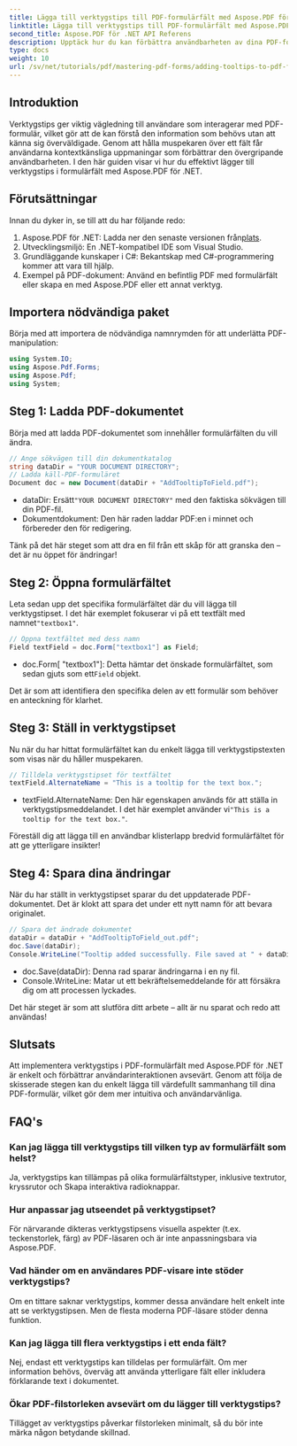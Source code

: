 ```yaml
---
title: Lägga till verktygstips till PDF-formulärfält med Aspose.PDF för .NET
linktitle: Lägga till verktygstips till PDF-formulärfält med Aspose.PDF för .NET
second_title: Aspose.PDF för .NET API Referens
description: Upptäck hur du kan förbättra användbarheten av dina PDF-formulär genom att lägga till informativa verktygstips till formulärfält med Aspose.PDF för .NET. Denna steg-för-steg guide leder dig genom processen.
type: docs
weight: 10
url: /sv/net/tutorials/pdf/mastering-pdf-forms/adding-tooltips-to-pdf-form-fields/
---
```

## Introduktion

Verktygstips ger viktig vägledning till användare som interagerar med PDF-formulär, vilket gör att de kan förstå den information som behövs utan att känna sig överväldigade. Genom att hålla muspekaren över ett fält får användarna kontextkänsliga uppmaningar som förbättrar den övergripande användbarheten. I den här guiden visar vi hur du effektivt lägger till verktygstips i formulärfält med Aspose.PDF för .NET.

## Förutsättningar

Innan du dyker in, se till att du har följande redo:

1.  Aspose.PDF för .NET: Ladda ner den senaste versionen från[plats](https://releases.aspose.com/pdf/net/).
2. Utvecklingsmiljö: En .NET-kompatibel IDE som Visual Studio.
3. Grundläggande kunskaper i C#: Bekantskap med C#-programmering kommer att vara till hjälp.
4. Exempel på PDF-dokument: Använd en befintlig PDF med formulärfält eller skapa en med Aspose.PDF eller ett annat verktyg.

## Importera nödvändiga paket

Börja med att importera de nödvändiga namnrymden för att underlätta PDF-manipulation:

```csharp
using System.IO;
using Aspose.Pdf.Forms;
using Aspose.Pdf;
using System;
```

## Steg 1: Ladda PDF-dokumentet

Börja med att ladda PDF-dokumentet som innehåller formulärfälten du vill ändra.

```csharp
// Ange sökvägen till din dokumentkatalog
string dataDir = "YOUR DOCUMENT DIRECTORY";
// Ladda käll-PDF-formuläret
Document doc = new Document(dataDir + "AddTooltipToField.pdf");
```

-  dataDir: Ersätt`"YOUR DOCUMENT DIRECTORY"` med den faktiska sökvägen till din PDF-fil.
- Dokumentdokument: Den här raden laddar PDF:en i minnet och förbereder den för redigering.

Tänk på det här steget som att dra en fil från ett skåp för att granska den – det är nu öppet för ändringar!

## Steg 2: Öppna formulärfältet

 Leta sedan upp det specifika formulärfältet där du vill lägga till verktygstipset. I det här exemplet fokuserar vi på ett textfält med namnet`"textbox1"`.

```csharp
// Öppna textfältet med dess namn
Field textField = doc.Form["textbox1"] as Field;
```

- doc.Form[ "textbox1"]: Detta hämtar det önskade formulärfältet, som sedan gjuts som ett`Field` objekt. 

Det är som att identifiera den specifika delen av ett formulär som behöver en anteckning för klarhet.

## Steg 3: Ställ in verktygstipset

Nu när du har hittat formulärfältet kan du enkelt lägga till verktygstipstexten som visas när du håller muspekaren.

```csharp
// Tilldela verktygstipset för textfältet
textField.AlternateName = "This is a tooltip for the text box.";
```

-  textField.AlternateName: Den här egenskapen används för att ställa in verktygstipsmeddelandet. I det här exemplet använder vi`"This is a tooltip for the text box."`.

Föreställ dig att lägga till en användbar klisterlapp bredvid formulärfältet för att ge ytterligare insikter!

## Steg 4: Spara dina ändringar

När du har ställt in verktygstipset sparar du det uppdaterade PDF-dokumentet. Det är klokt att spara det under ett nytt namn för att bevara originalet.

```csharp
// Spara det ändrade dokumentet
dataDir = dataDir + "AddTooltipToField_out.pdf";
doc.Save(dataDir);
Console.WriteLine("Tooltip added successfully. File saved at " + dataDir);
```

- doc.Save(dataDir): Denna rad sparar ändringarna i en ny fil.
- Console.WriteLine: Matar ut ett bekräftelsemeddelande för att försäkra dig om att processen lyckades.

Det här steget är som att slutföra ditt arbete – allt är nu sparat och redo att användas!

## Slutsats

Att implementera verktygstips i PDF-formulärfält med Aspose.PDF för .NET är enkelt och förbättrar användarinteraktionen avsevärt. Genom att följa de skisserade stegen kan du enkelt lägga till värdefullt sammanhang till dina PDF-formulär, vilket gör dem mer intuitiva och användarvänliga.

## FAQ's

### Kan jag lägga till verktygstips till vilken typ av formulärfält som helst?
Ja, verktygstips kan tillämpas på olika formulärfältstyper, inklusive textrutor, kryssrutor och Skapa interaktiva radioknappar.

### Hur anpassar jag utseendet på verktygstipset?
För närvarande dikteras verktygstipsens visuella aspekter (t.ex. teckenstorlek, färg) av PDF-läsaren och är inte anpassningsbara via Aspose.PDF.

### Vad händer om en användares PDF-visare inte stöder verktygstips?
Om en tittare saknar verktygstips, kommer dessa användare helt enkelt inte att se verktygstipsen. Men de flesta moderna PDF-läsare stöder denna funktion.

### Kan jag lägga till flera verktygstips i ett enda fält?
Nej, endast ett verktygstips kan tilldelas per formulärfält. Om mer information behövs, överväg att använda ytterligare fält eller inkludera förklarande text i dokumentet.

### Ökar PDF-filstorleken avsevärt om du lägger till verktygstips?
Tillägget av verktygstips påverkar filstorleken minimalt, så du bör inte märka någon betydande skillnad.
